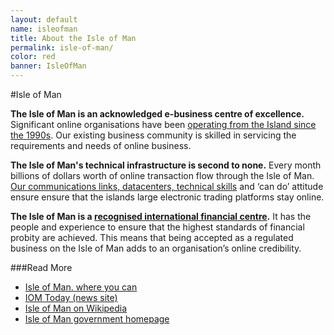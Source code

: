 ```yaml
---
layout: default
name: isleofman
title: About the Isle of Man
permalink: isle-of-man/
color: red
banner: IsleOfMan
---
```


#Isle of Man

**The Isle of Man is an acknowledged e-business centre of excellence.** Significant online organisations have been [operating from the Island since the 1990s](https://en.wikipedia.org/wiki/Economy_of_the_Isle_of_Man#Gambling). Our existing business community is skilled in servicing the requirements and needs of online business.

**The Isle of Man's technical infrastructure is second to none.** Every month billions of dollars worth of online transaction flow through the Isle of Man. [Our communications links, datacenters, technical skills](https://en.wikipedia.org/wiki/Isle_of_Man#Communications) and ‘can do’ attitude ensure ensure that the islands large electronic trading platforms stay online.

**The Isle of Man is a [recognised international financial centre](https://en.wikipedia.org/wiki/Isle_of_Man#Economy).** It has the people and experience to ensure that the highest standards of financial probity are achieved.  This means that being accepted as a regulated business on the Isle of Man adds to an organisation’s online credibility.

###Read More

* [Isle of Man. where you can](http://www.whereyoucan.com/)
* [IOM Today (news site)](http://www.iomtoday.co.im/)
* [Isle of Man on Wikipedia](https://en.wikipedia.org/wiki/Isle_of_Man)
* [Isle of Man government homepage](http://www.gov.im/)